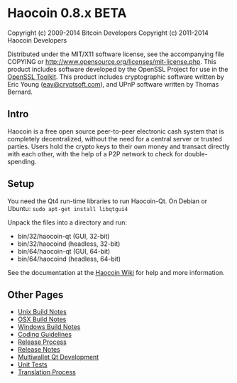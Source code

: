 Haocoin 0.8.x BETA
====================

Copyright (c) 2009-2014 Bitcoin Developers
Copyright (c) 2011-2014 Haocoin Developers

Distributed under the MIT/X11 software license, see the accompanying
file COPYING or http://www.opensource.org/licenses/mit-license.php.
This product includes software developed by the OpenSSL Project for use in the [OpenSSL Toolkit](http://www.openssl.org/). This product includes
cryptographic software written by Eric Young ([eay@cryptsoft.com](mailto:eay@cryptsoft.com)), and UPnP software written by Thomas Bernard.


Intro
---------------------
Haocoin is a free open source peer-to-peer electronic cash system that is
completely decentralized, without the need for a central server or trusted
parties.  Users hold the crypto keys to their own money and transact directly
with each other, with the help of a P2P network to check for double-spending.


Setup
---------------------
You need the Qt4 run-time libraries to run Haocoin-Qt. On Debian or Ubuntu:
	`sudo apt-get install libqtgui4`

Unpack the files into a directory and run:

- bin/32/haocoin-qt (GUI, 32-bit)
- bin/32/haocoind (headless, 32-bit)
- bin/64/haocoin-qt (GUI, 64-bit)
- bin/64/haocoind (headless, 64-bit)

See the documentation at the [Haocoin Wiki](http://haocoin.info)
for help and more information.


Other Pages
---------------------
- [Unix Build Notes](build-unix.md)
- [OSX Build Notes](build-osx.md)
- [Windows Build Notes](build-msw.md)
- [Coding Guidelines](coding.md)
- [Release Process](release-process.md)
- [Release Notes](release-notes.md)
- [Multiwallet Qt Development](multiwallet-qt.md)
- [Unit Tests](unit-tests.md)
- [Translation Process](translation_process.md)
